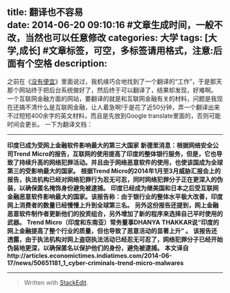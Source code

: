 title:  翻译也不容易  
date: 2014-06-20 09:10:16 #文章生成时间，一般不改，当然也可以任意修改
categories:  大学
tags: [大学,成长] #文章标签，可空，多标签请用格式，注意:后面有个空格
description: 
---




之前在《[没有便宜][1]》里面说过，我机缘巧合地找到了一个翻译的“工作”，于是那天那个网站终于把后台系统做好了，然后终于可以翻译了，结果却发现，好难啊。
一个互联网金融方面的网站，要翻译的就是和互联网金融有关的材料，问题是我现在还搞不清什么是互联网金融，让人着急啊!于是花了近50分钟，弄一个翻译出来不过短短400余字的英文材料，而且是先放到Google translate里面的，否则可能时间会更长。
一下为翻译文档：


----------


**印度已成为受网上金融软件影响最大的第三大国家**
**新德里消息：根据网络安全公司Trend** **Micro的报告，互联网的使用提高了印度的整体银行服务，但是，它也导致了持续升高的网络犯罪活动。并且由于网络恶意软件的使用，也使该国成为全球第三的受影响最大的国家。** 
**根据Trend Micro的2014年1月至3月威胁汇报会上的报告，执法机构已经对网络犯罪行为忍无可忍，同时网络犯罪分子正在更深入的伪装，以确保匿名掩饰身份避免被逮捕。**
**印度已经成为继美国和日本之后受互联网金融恶意软件影响最大的国家。该报告称：由于银行业的整体水平极大改善，印度网上消费者的数量已经慢慢上升到全球第三名。**
**另外这份报告还提到，网上金融恶意软件制作者更新他们的投资组合，另外增加了新的程序来选择自己平时使用的武器。**
**Trend Micro（印度和东南亚）常务董事DHANYA** **THAKKAR说“印度的网上金融提高了整个行业的质量，但也导致了恶意活动的显著上升” 。**
**该报告还透露，由于执法机构对网上盗窃执法活动已经忍无可忍了，网络犯罪分子已经开始伪装地更深，以确保匿名以保护他们的身份，避免被逮捕。**
**本文译自http://articles.economictimes.indiatimes.com/2014-06-17/news/50651181_1_cyber-criminals-trend-micro-malwares**


----------


> Written with [StackEdit](https://stackedit.io/).


  [1]: http://hktkdy.com/2014/05/30/%E6%B2%A1%E6%9C%89%E4%BE%BF%E5%AE%9C/
